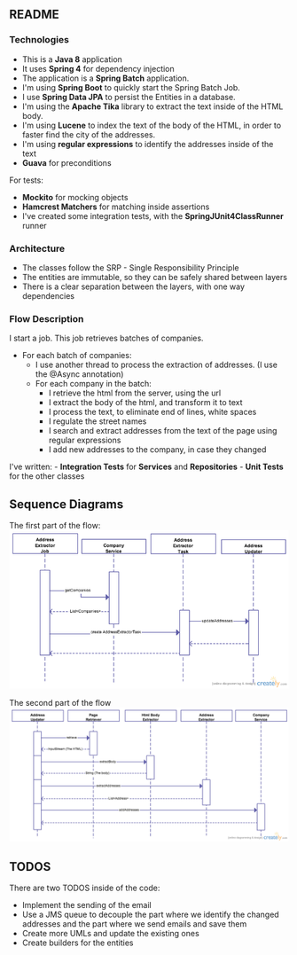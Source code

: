 ## README

### Technologies

- This is a **Java 8** application
- It uses **Spring 4** for dependency injection
- The application is a **Spring Batch** application.
- I'm using **Spring Boot** to quickly start the Spring Batch Job.
- I use **Spring Data JPA** to persist the Entities in a database.
- I'm using the **Apache Tika** library to extract the text inside of the HTML body.
- I'm using **Lucene** to index the text of the body of the HTML, in order to faster find the city of the addresses.
- I'm using **regular expressions** to identify the addresses inside of the text
- **Guava** for preconditions

For tests:

- **Mockito** for mocking objects
- **Hamcrest Matchers** for matching inside assertions
- I've created some integration tests, with the **SpringJUnit4ClassRunner** runner

### Architecture

- The classes follow the SRP - Single Responsibility Principle
- The entities are immutable, so they can be safely shared between layers
- There is a clear separation between the layers, with one way dependencies

### Flow Description

I start a job. This job retrieves batches of companies.

- For each batch of companies: 
    * I use another thread to process the extraction of addresses. (I use the @Async annotation)
    * For each company in the batch:
        - I retrieve the html from the server, using the url
        - I extract the body of the html, and transform it to text
        - I process the text, to eliminate end of lines, white spaces
        - I regulate the street names
        - I search and extract addresses from the text of the page using regular expressions
        - I add new addresses to the company, in case they changed

I've written: 
    - **Integration Tests** for **Services** and **Repositories**
    - **Unit Tests** for the other classes
        
## Sequence Diagrams
        
The first part of the flow:
![Address Updater 1](img/address-updater-1.png)

The second part of the flow
![Address Updater 2](img/address-updater-2.png)

## TODOS

There are two TODOS inside of the code:
  - Implement the sending of the email
  - Use a JMS queue to decouple the part where we identify the changed addresses and the part where we send emails and save them
  - Create more UMLs and update the existing ones
  - Create builders for the entities
